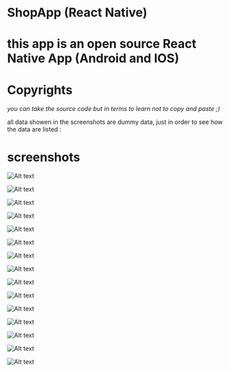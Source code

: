 # ShopApp (React Native)

# this app is an open source React Native App (Android and IOS)

# Copyrights

*you can take the source code but in terms to learn not to copy and paste ;)*

all data showen in the screenshots are dummy data, just in order to see how the data are listed : 

# screenshots

![Alt text](/../master/screenshotsShop/main_menu.png?raw=true "home screen")

![Alt text](/../master/screenshotsShop/nav.png?raw=true "navigation drawer")

![Alt text](/../master/screenshotsShop/sub_cat.png?raw=true "catagory screen")

![Alt text](/../master/screenshotsShop/item.png?raw=true "item screen")

![Alt text](/../master/screenshotsShop/dialog.png?raw=true "add to cart dialog")

![Alt text](/../master/screenshotsShop/cart.png?raw=true "cart screen")

![Alt text](/../master/screenshotsShop/checkout1.png?raw=true "first stepper screen")

![Alt text](/../master/screenshotsShop/checkout1.1.png?raw=true "first stepper screen if the user is logged in")

![Alt text](/../master/screenshotsShop/checkout1.2.png?raw=true "first stepper screen if the user is logged in")

![Alt text](/../master/screenshotsShop/checkout2.png?raw=true "second stepper screen")

![Alt text](/../master/screenshotsShop/checkout3.png?raw=true "third stepper screen")

![Alt text](/../master/screenshotsShop/fav.png?raw=true "favorites screen")

![Alt text](/../master/screenshotsShop/forget_password.png?raw=true "forget password screen")

![Alt text](/../master/screenshotsShop/lang.png?raw=true "language selector screen")

![Alt text](/../master/screenshotsShop/aboutus.png?raw=true "about us screen")





